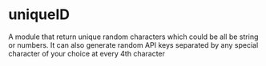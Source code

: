 # uniqueID
A module that return unique random characters which could be all be string or numbers. It can also generate random API keys separated by any special character of your choice at every 4th character
